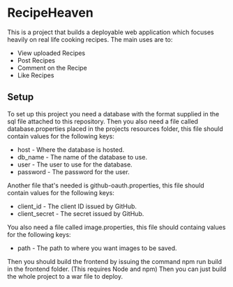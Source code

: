 # RecipeHeaven
This is a project that builds a deployable web application which focuses heavily on real life cooking recipes. The main uses are to:
* View uploaded Recipes
* Post Recipes
* Comment on the Recipe
* Like Recipes

## Setup
To set up this project you need a database with the format supplied in the sql file attached to this repository.
Then you also need a file called database.properties placed in the projects resources folder, 
this file should contain values for the following keys:
* host - Where the database is hosted.
* db_name - The name of the database to use.
* user - The user to use for the database.
* password - The password for the user.

Another file that's needed is github-oauth.properties, this file should contain values for the following keys:
* client_id - The client ID issued by GitHub.
* client_secret - The secret issued by GitHub.

You also need a file called image.properties, this file should containg values for the following keys:
* path - The path to where you want images to be saved.

Then you should build the frontend by issuing the command npm run build in the frontend folder. (This requires Node and npm)
Then you can just build the whole project to a war file to deploy.
